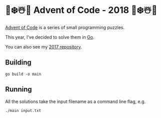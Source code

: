 # 🎄❄️☃️🎅 Advent of Code - 2018 🎄❄️☃️🎅
[Advent of Code](http://adventofcode.com/) is a series of small programming puzzles.

This year, I've decided to solve them in [Go](https://golang.org/).

You can also see my [2017 repository](https://github.com/SwiftPush/advent-of-code-2017).

## Building
```
go build -o main
```

## Running
All the solutions take the input filename as a command line flag, e.g.
```
./main input.txt
```
